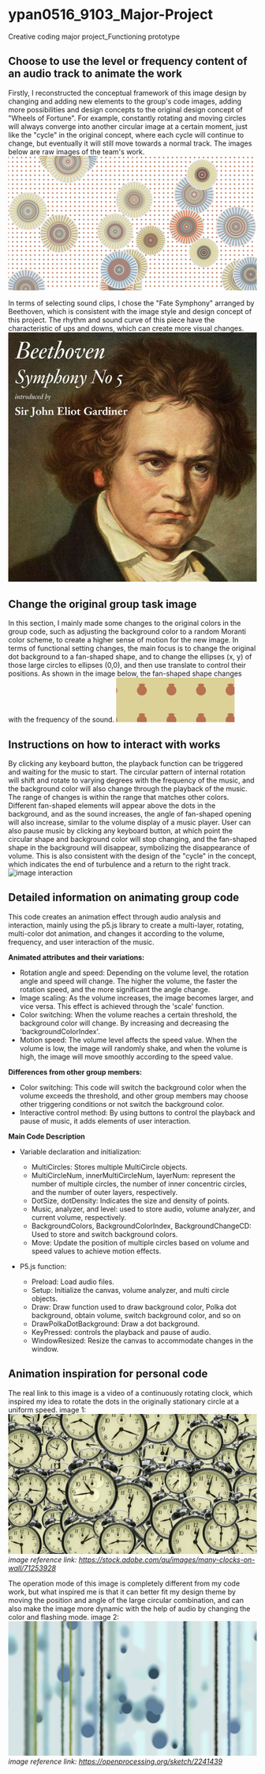 # ypan0516_9103_Major-Project
Creative coding major project_Functioning prototype

## Choose to use the level or frequency content of an audio track to animate the work
Firstly, I reconstructed the conceptual framework of this image design by changing and adding new elements to the group's code images, adding more possibilities and design concepts to the original design concept of "Wheels of Fortune". For example, constantly rotating and moving circles will always converge into another circular image at a certain moment, just like the "cycle" in the original concept, where each cycle will continue to change, but eventually it will still move towards a normal track. The images below are raw images of the team's work.
![group work image](readmeimages/Image2.png)


In terms of selecting sound clips, I chose the "Fate Symphony" arranged by Beethoven, which is consistent with the image style and design concept of this project. The rhythm and sound curve of this piece have the characteristic of ups and downs, which can create more visual changes.
![Symphony No.5 by Beethoven](readmeimages/Image1.jpg)

## Change the original group task image
In this section, I mainly made some changes to the original colors in the group code, such as adjusting the background color to a random Moranti color scheme, to create a higher sense of motion for the new image. In terms of functional setting changes, the main focus is to change the original dot background to a fan-shaped shape, and to change the ellipses (x, y) of those large circles to ellipses (0,0), and then use translate to control their positions. As shown in the image below, the fan-shaped shape changes with the frequency of the sound.
![group work changed](readmeimages/Image3.png)

## Instructions on how to interact with works
By clicking any keyboard button, the playback function can be triggered and waiting for the music to start. The circular pattern of internal rotation will shift and rotate to varying degrees with the frequency of the music, and the background color will also change through the playback of the music. The range of changes is within the range that matches other colors. Different fan-shaped elements will appear above the dots in the background, and as the sound increases, the angle of fan-shaped opening will also increase, similar to the volume display of a music player. 
User can also pause music by clicking any keyboard button, at which point the circular shape and background color will stop changing, and the fan-shaped shape in the background will disappear, symbolizing the disappearance of volume. This is also consistent with the design of the "cycle" in the concept, which indicates the end of turbulence and a return to the right track.
![image interaction](readmeimages/image4.gif)

## Detailed information on animating group code
This code creates an animation effect through audio analysis and interaction, mainly using the p5.js library to create a multi-layer, rotating, multi-color dot animation, and changes it according to the volume, frequency, and user interaction of the music. 

**Animated attributes and their variations:**
- Rotation angle and speed: Depending on the volume level, the rotation angle and speed will change. The higher the volume, the faster the rotation speed, and the more significant the angle change.
- Image scaling: As the volume increases, the image becomes larger, and vice versa. This effect is achieved through the 'scale' function.
- Color switching: When the volume reaches a certain threshold, the background color will change. By increasing and decreasing the 'backgroundColorIndex'.
- Motion speed: The volume level affects the speed value. When the volume is low, the image will randomly shake, and when the volume is high, the image will move smoothly according to the speed value.

**Differences from other group members:**
- Color switching: This code will switch the background color when the volume exceeds the threshold, and other group members may choose other triggering conditions or not switch the background color.
- Interactive control method: By using buttons to control the playback and pause of music, it adds elements of user interaction.

**Main Code Description**
- Variable declaration and initialization:
  - MultiCircles: Stores multiple MultiCircle objects.
  - MultiCircleNum, innerMultiCircleNum, layerNum: represent the number of multiple circles, the number of inner concentric circles, and the number of outer layers, respectively.
  - DotSize, dotDensity: Indicates the size and density of points.
  - Music, analyzer, and level: used to store audio, volume analyzer, and current volume, respectively.
  - BackgroundColors, BackgroundColorIndex, BackgroundChangeCD: Used to store and switch background colors.
  - Move: Update the position of multiple circles based on volume and speed values to achieve motion effects.

- P5.js function:
  - Preload: Load audio files.
  - Setup: Initialize the canvas, volume analyzer, and multi circle objects.
  - Draw: Draw function used to draw background color, Polka dot background, obtain volume, switch background color, and so on
  - DrawPolkaDotBackground: Draw a dot background.
  - KeyPressed: controls the playback and pause of audio.
  - WindowResized: Resize the canvas to accommodate changes in the window.

## Animation inspiration for personal code
The real link to this image is a video of a continuously rotating clock, which inspired my idea to rotate the dots in the originally stationary circle at a uniform speed.
image 1: ![inspiration image1](readmeimages/image5.webp)
*image reference link: https://stock.adobe.com/au/images/many-clocks-on-wall/71253928*

The operation mode of this image is completely different from my code work, but what inspired me is that it can better fit my design theme by moving the position and angle of the large circular combination, and can also make the image more dynamic with the help of audio by changing the color and flashing mode. 
image 2: ![inspiration image2](readmeimages/image6.png)
*image reference link: https://openprocessing.org/sketch/2241439*












